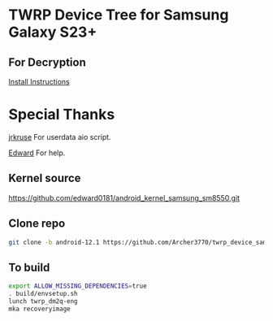 # TWRP Device Tree for Samsung Galaxy S23+

## For Decryption

[Install Instructions](https://xdaforums.com/t/sm-s916b-0-one-ui-6-1-userdata_aio-odin-flashable-to-remove-encryption-make-rom-rw-install-twrp-root-use-on-stock-firmware-unlocked-bootloaders.4610065/)

# Special Thanks 
[jrkruse](https://xdaforums.com/m/jrkruse.1949695/) For userdata aio script.

[Edward](https://github.com/edward0181) For help.

## Kernel source
https://github.com/edward0181/android_kernel_samsung_sm8550.git

## Clone repo
```bash 
git clone -b android-12.1 https://github.com/Archer3770/twrp_device_samsung_dm2q device/samsung/dm2q
```

## To build 
```bash
export ALLOW_MISSING_DEPENDENCIES=true
. build/envsetup.sh
lunch twrp_dm2q-eng
mka recoveryimage
```
